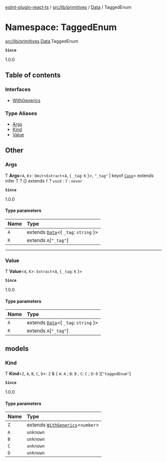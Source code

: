 [eslint-plugin-react-ts](../README.md) / [src/lib/primitives](src_lib_primitives.md) / [Data](src_lib_primitives.Data.md) / TaggedEnum

# Namespace: TaggedEnum

[src/lib/primitives](src_lib_primitives.md).[Data](src_lib_primitives.Data.md).TaggedEnum

**`Since`**

1.0.0

## Table of contents

### Interfaces

- [WithGenerics](../interfaces/src_lib_primitives.Data.TaggedEnum.WithGenerics.md)

### Type Aliases

- [Args](src_lib_primitives.Data.TaggedEnum.md#args)
- [Kind](src_lib_primitives.Data.TaggedEnum.md#kind)
- [Value](src_lib_primitives.Data.TaggedEnum.md#value)

## Other

### Args

Ƭ **Args**<`A`, `K`\>: `Omit`<`Extract`<`A`, { `_tag`: `K`  }\>, ``"_tag"`` \| keyof [`Case`](../interfaces/src_lib_primitives.Data.Case-1.md)\> extends infer T ? {} extends `T` ? `void` : `T` : `never`

**`Since`**

1.0.0

#### Type parameters

| Name | Type |
| :------ | :------ |
| `A` | extends [`Data`](src_lib_primitives.Data.md#data)<{ `_tag`: `string`  }\> |
| `K` | extends `A`[``"_tag"``] |

___

### Value

Ƭ **Value**<`A`, `K`\>: `Extract`<`A`, { `_tag`: `K`  }\>

**`Since`**

1.0.0

#### Type parameters

| Name | Type |
| :------ | :------ |
| `A` | extends [`Data`](src_lib_primitives.Data.md#data)<{ `_tag`: `string`  }\> |
| `K` | extends `A`[``"_tag"``] |

## models

### Kind

Ƭ **Kind**<`Z`, `A`, `B`, `C`, `D`\>: `Z` & { `A`: `A` ; `B`: `B` ; `C`: `C` ; `D`: `D`  }[``"taggedEnum"``]

**`Since`**

1.0.0

#### Type parameters

| Name | Type |
| :------ | :------ |
| `Z` | extends [`WithGenerics`](../interfaces/src_lib_primitives.Data.TaggedEnum.WithGenerics.md)<`number`\> |
| `A` | `unknown` |
| `B` | `unknown` |
| `C` | `unknown` |
| `D` | `unknown` |
